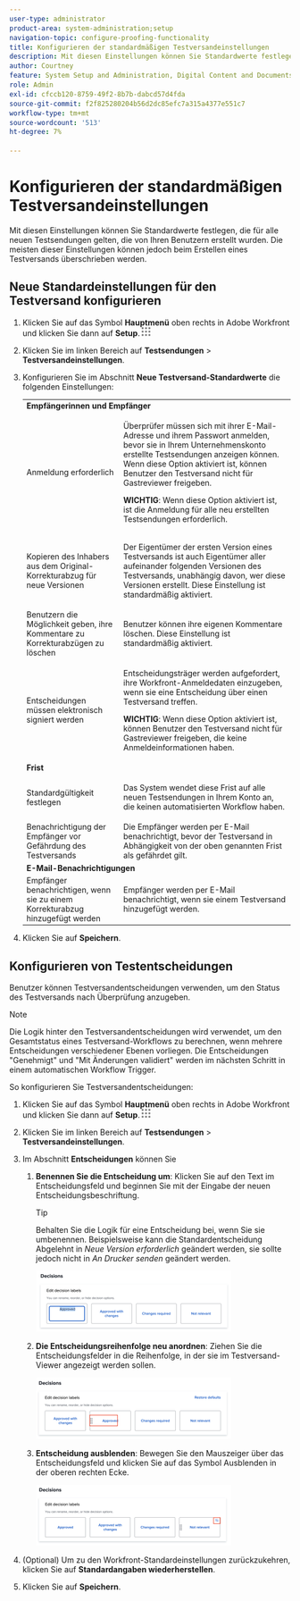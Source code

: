 ```yaml
---
user-type: administrator
product-area: system-administration;setup
navigation-topic: configure-proofing-functionality
title: Konfigurieren der standardmäßigen Testversandeinstellungen
description: Mit diesen Einstellungen können Sie Standardwerte festlegen, die für alle neuen Testsendungen gelten, die von Ihren Benutzern erstellt wurden. Die meisten dieser Einstellungen können jedoch beim Erstellen eines Testversands überschrieben werden.
author: Courtney
feature: System Setup and Administration, Digital Content and Documents
role: Admin
exl-id: cfccb120-8759-49f2-8b7b-dabcd57d4fda
source-git-commit: f2f825280204b56d2dc85efc7a315a4377e551c7
workflow-type: tm+mt
source-wordcount: '513'
ht-degree: 7%

---
```


# Konfigurieren der standardmäßigen Testversandeinstellungen

Mit diesen Einstellungen können Sie Standardwerte festlegen, die für alle neuen Testsendungen gelten, die von Ihren Benutzern erstellt wurden. Die meisten dieser Einstellungen können jedoch beim Erstellen eines Testversands überschrieben werden.

## Neue Standardeinstellungen für den Testversand konfigurieren

1. Klicken Sie auf das Symbol **Hauptmenü** oben rechts in Adobe Workfront und klicken Sie dann auf **Setup**.![](assets/main-menu-icon.png)
1. Klicken Sie im linken Bereich auf **Testsendungen** > **Testversandeinstellungen**.
1. Konfigurieren Sie im Abschnitt **Neue Testversand-Standardwerte** die folgenden Einstellungen:

   <table style="table-layout:auto"> 
    <col> 
    <col> 
    <tbody> 
     <tr> 
      <td role="rowheader" colspan="2"><b>Empfängerinnen und Empfänger</b></td> 
     </tr> 
     <tr> 
      <td role="rowheader">Anmeldung erforderlich</td> 
      <td> <p>Überprüfer müssen sich mit ihrer E-Mail-Adresse und ihrem Passwort anmelden, bevor sie in Ihrem Unternehmenskonto erstellte Testsendungen anzeigen können. Wenn diese Option aktiviert ist, können Benutzer den Testversand nicht für Gastreviewer freigeben.</p> <p><b>WICHTIG</b>: Wenn diese Option aktiviert ist, ist die Anmeldung für alle neu erstellten Testsendungen erforderlich.</p> </td> 
     </tr> 
     <tr> 
      <td role="rowheader">Kopieren des Inhabers aus dem Original-Korrekturabzug für neue Versionen</td> 
      <td> <p>Der Eigentümer der ersten Version eines Testversands ist auch Eigentümer aller aufeinander folgenden Versionen des Testversands, unabhängig davon, wer diese Versionen erstellt. Diese Einstellung ist standardmäßig aktiviert.</p> </td> 
     </tr> 
     <tr> 
      <td role="rowheader">Benutzern die Möglichkeit geben, ihre Kommentare zu Korrekturabzügen zu löschen</td> 
      <td>Benutzer können ihre eigenen Kommentare löschen. Diese Einstellung ist standardmäßig aktiviert.</td> 
     </tr> 
     <tr> 
      <td role="rowheader">Entscheidungen müssen elektronisch signiert werden </td> 
      <td> <p>Entscheidungsträger werden aufgefordert, ihre Workfront-Anmeldedaten einzugeben, wenn sie eine Entscheidung über einen Testversand treffen.</p> <p><b>WICHTIG</b>: Wenn diese Option aktiviert ist, können Benutzer den Testversand nicht für Gastreviewer freigeben, die keine Anmeldeinformationen haben.</p> </td> 
     </tr> 
     <tr> 
      <td role="rowheader" colspan="2"><b>Frist</b></td> 
     </tr> 
     <tr> 
      <td role="rowheader">Standardgültigkeit festlegen</td> 
      <td> <p>Das System wendet diese Frist auf alle neuen Testsendungen in Ihrem Konto an, die keinen automatisierten Workflow haben.</p> </td> 
     </tr> 
     <tr> 
      <td role="rowheader">Benachrichtigung der Empfänger vor Gefährdung des Testversands</td> 
      <td>Die Empfänger werden per E-Mail benachrichtigt, bevor der Testversand in Abhängigkeit von der oben genannten Frist als gefährdet gilt.</td> 
     </tr> 
     <tr> 
      <td role="rowheader" colspan="2"><b>E-Mail-Benachrichtigungen</b></td> 
     </tr> 
     <tr> 
      <td role="rowheader">Empfänger benachrichtigen, wenn sie zu einem Korrekturabzug hinzugefügt werden</td> 
      <td>Empfänger werden per E-Mail benachrichtigt, wenn sie einem Testversand hinzugefügt werden.</td> 
     </tr> 
    </tbody> 
   </table>

1. Klicken Sie auf **Speichern**.

## Konfigurieren von Testentscheidungen

Benutzer können Testversandentscheidungen verwenden, um den Status des Testversands nach Überprüfung anzugeben.

>[!NOTE]
>
>Die Logik hinter den Testversandentscheidungen wird verwendet, um den Gesamtstatus eines Testversand-Workflows zu berechnen, wenn mehrere Entscheidungen verschiedener Ebenen vorliegen. Die Entscheidungen &quot;Genehmigt&quot; und &quot;Mit Änderungen validiert&quot; werden im nächsten Schritt in einem automatischen Workflow Trigger.

So konfigurieren Sie Testversandentscheidungen:

1. Klicken Sie auf das Symbol **Hauptmenü** oben rechts in Adobe Workfront und klicken Sie dann auf **Setup**.![](assets/main-menu-icon.png)
1. Klicken Sie im linken Bereich auf **Testsendungen** > **Testversandeinstellungen**.
1. Im Abschnitt **Entscheidungen** können Sie

   1. **Benennen Sie die Entscheidung um**: Klicken Sie auf den Text im Entscheidungsfeld und beginnen Sie mit der Eingabe der neuen Entscheidungsbeschriftung.

      >[!TIP]
      >
      >Behalten Sie die Logik für eine Entscheidung bei, wenn Sie sie umbenennen. Beispielsweise kann die Standardentscheidung Abgelehnt in *Neue Version erforderlich* geändert werden, sie sollte jedoch nicht in *An Drucker senden* geändert werden.

      ![](assets/rename-decision-350x109.png)

   1. **Die Entscheidungsreihenfolge neu anordnen**: Ziehen Sie die Entscheidungsfelder in die Reihenfolge, in der sie im Testversand-Viewer angezeigt werden sollen.

      ![](assets/move-decision-350x110.png)

   1. **Entscheidung ausblenden**: Bewegen Sie den Mauszeiger über das Entscheidungsfeld und klicken Sie auf das Symbol Ausblenden in der oberen rechten Ecke.

      ![](assets/hide-decision-350x109.png)

1. (Optional) Um zu den Workfront-Standardeinstellungen zurückzukehren, klicken Sie auf **Standardangaben wiederherstellen**.
1. Klicken Sie auf **Speichern**.
